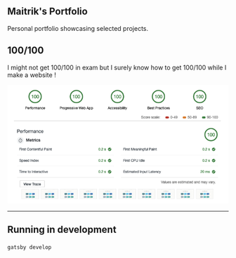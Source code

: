 ## Maitrik's Portfolio
Personal portfolio showcasing selected projects.

## 100/100
I might not get 100/100 in exam but I surely know how to get 100/100 while I make a website !

![Portfolio Performance Test Audit Results](/100:100.png)

---

## Running in development
`gatsby develop`


